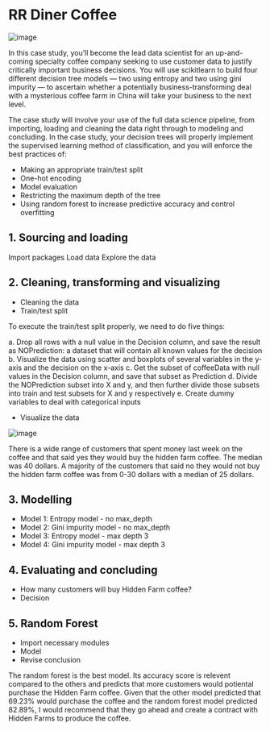 # RR Diner Coffee

![image](https://user-images.githubusercontent.com/86930309/227387324-7433daa7-cff3-4520-9279-4c154c380ac5.png)

In this case study, you’ll become the lead data scientist for an up-and-coming specialty coffee company seeking to use customer data to justify critically important
business decisions. You will use scikitlearn to build four different decision tree models — two using entropy and two using gini impurity — to ascertain whether a 
potentially business-transforming deal with a mysterious coffee farm in China will take your business to the next level. 

The case study will involve your use of the full data science pipeline, from importing, loading and cleaning the data right through to modeling and concluding. In the
case study, your decision trees will properly implement the supervised learning method of classification, and you will enforce the best practices of:

- Making an appropriate train/test split
- One-hot encoding
- Model evaluation
- Restricting the maximum depth of the tree
- Using random forest to increase predictive accuracy and control overfitting

## 1. Sourcing and loading

Import packages
Load data
Explore the data

## 2. Cleaning, transforming and visualizing

- Cleaning the data
- Train/test split

To execute the train/test split properly, we need to do five things:

a. Drop all rows with a null value in the Decision column, and save the result as NOPrediction: a dataset that will contain all known values for the decision
b. Visualize the data using scatter and boxplots of several variables in the y-axis and the decision on the x-axis
c. Get the subset of coffeeData with null values in the Decision column, and save that subset as Prediction
d. Divide the NOPrediction subset into X and y, and then further divide those subsets into train and test subsets for X and y respectively
e. Create dummy variables to deal with categorical inputs

- Visualize the data

![image](https://user-images.githubusercontent.com/86930309/227389110-e3312092-4a90-4e66-9930-8273332e0fca.png)

There is a wide range of customers that spent money last week on the coffee and that said yes they would buy the hidden farm coffee. The median was 40 dollars. A majority of the customers that said no they would not buy the hidden farm coffee was from 0-30 dollars with a median of 25 dollars.

## 3. Modelling

- Model 1: Entropy model - no max_depth
- Model 2: Gini impurity model - no max_depth
- Model 3: Entropy model - max depth 3
- Model 4: Gini impurity model - max depth 3

## 4. Evaluating and concluding

- How many customers will buy Hidden Farm coffee?
- Decision

## 5. Random Forest

- Import necessary modules
- Model
- Revise conclusion

The random forest is the best model. Its accuracy score is relevent compared to the others and predicts that more customers would potiental purchase the Hidden Farm coffee. Given that the other model predicted that 69.23% would purchase the coffee and the random forest model predicted 82.89%, I would recommend that they go ahead and create a contract with Hidden Farms to produce the coffee.
